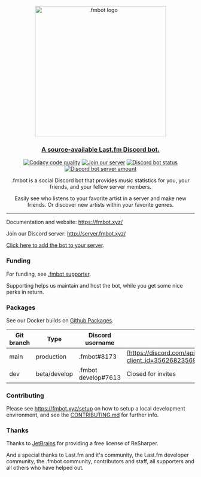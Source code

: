 <p align="center">
   <img src="https://raw.githubusercontent.com/fmbot-discord/fmbot/main/fmbotlogo.png" width="350" alt=".fmbot logo">
</p>
<h3 align="center">
   <a href="https://fmbot.xyz/">A source-available Last.fm Discord bot.</a>
</h3>
<p align="center">
  <a href="https://www.codacy.com/gh/fmbot-discord/fmbot/dashboard?utm_source=github.com&amp;utm_medium=referral&amp;utm_content=fmbot-discord/fmbot&amp;utm_campaign=Badge_Grade"><img src="https://app.codacy.com/project/badge/Grade/e793453ce7d048f696357408b3abbb8c" alt="Codacy code quality"/></a>
  <a href="http://server.fmbot.xyz/"><img src="https://img.shields.io/badge/chat-on%20discord-7289da.svg" alt="Join our server"></a>
  <a href="https://top.gg/bot/356268235697553409"><img src="https://top.gg/api/widget/status/356268235697553409.svg?noavatar=true" alt="Discord bot status"></a>
  <a href="https://top.gg/bot/356268235697553409"><img src="https://top.gg/api/widget/servers/356268235697553409.svg?noavatar=true" alt="Discord bot server amount"></a>
</p>
<p align="center">
.fmbot is a social Discord bot that provides music statistics for you, your friends, and your fellow server members.
</p>
<p align="center">
Easily see who listens to your favorite artist in a server and make new friends. Or discover new artists within your favorite genres.
</p>

<hr />

Documentation and website: https://fmbot.xyz/

Join our Discord server: http://server.fmbot.xyz/

[Click here to add the bot to your server](http://invite.fmbot.xyz/).

<h3>Funding</h3>

For funding, see [.fmbot supporter](https://fmbot.xyz/supporter/). 

Supporting helps us maintain and host the bot, while you get some nice perks in return.

<h3>Packages</h3>

See our Docker builds on [Github Packages](https://github.com/fmbot-discord/fmbot/pkgs/container/fmbot).

| Git branch | Type      | Discord username     | Invite link
|---|---|---|---|
| main   | production    | .fmbot#8173          | [https://discord.com/api/oa...](https://discord.com/api/oauth2/authorize?client_id=356268235697553409&permissions=275415092288&scope=applications.commands%20bot)
| dev    | beta/develop  | .fmbot develop#7613  | Closed for invites

<h3>Contributing </h3>

Please see https://fmbot.xyz/setup on how to setup a local development environment, and see the [CONTRIBUTING.md](CONTRIBUTING.md) for further info.

<h3>Thanks</h3>

Thanks to <a href="https://www.jetbrains.com/?from=fmbot">JetBrains</a> for providing a free license of ReSharper.

And a special thanks to Last.fm and it's community, the Last.fm developer community, the .fmbot community, contributors and staff, all supporters and all others who have helped out.
